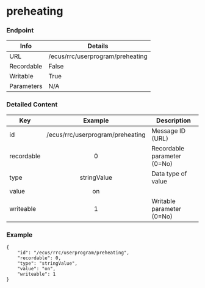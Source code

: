 # preheating



### Endpoint

| Info  | Details |
| ------------- | ------------- |
| URL   | /ecus/rrc/userprogram/preheating   |
| Recordable   | False   |
| Writable   | True   |
| Parameters  | N/A  |

### Detailed Content

|  Key  | Example | Description |
| ------------- | :------: | ------------------------------ |
|  id | /ecus/rrc/userprogram/preheating | Message ID (URL) |
|  recordable | 0 | Recordable parameter (0=No) |
|  type | stringValue | Data type of value |
|  value | on |  |
|  writeable | 1 | Writable parameter (0=No) |



### Example
```
{
    "id": "/ecus/rrc/userprogram/preheating",
    "recordable": 0,
    "type": "stringValue",
    "value": "on",
    "writeable": 1
}
```
